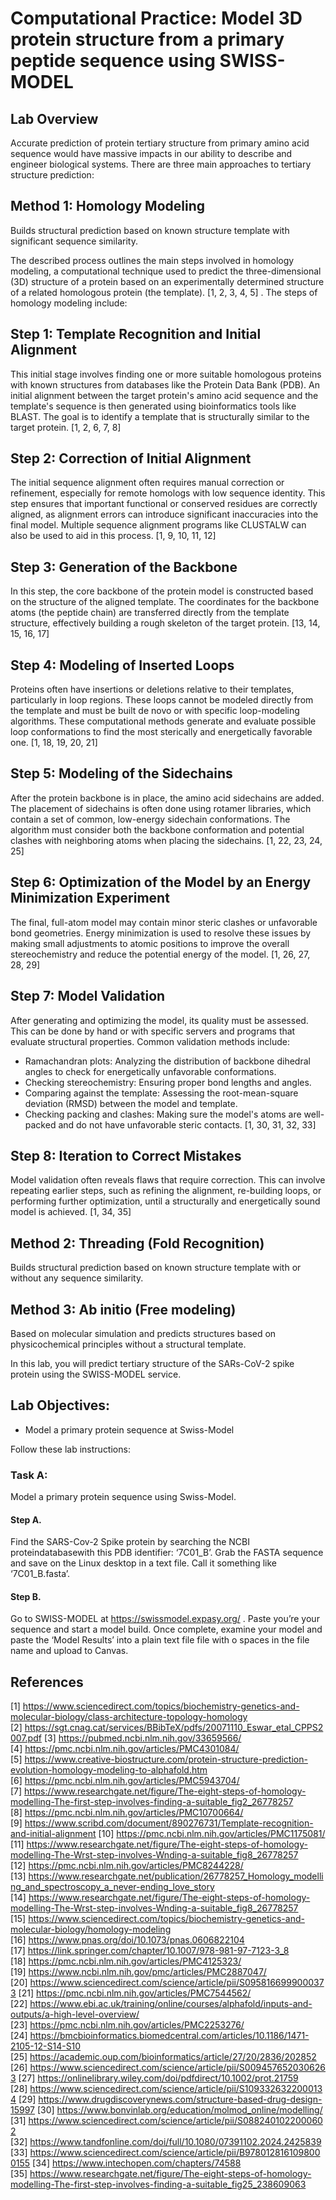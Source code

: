 # Computational Practice: Model 3D protein structure from a primary peptide sequence using SWISS-MODEL

##  Lab Overview
Accurate prediction of protein tertiary structure from primary amino acid sequence would have massive impacts in our ability to describe and engineer biological systems.  There are three main approaches to tertiary structure prediction:

## Method 1: Homology Modeling
Builds structural prediction based on known structure template with significant sequence similarity.

The described process outlines the main steps involved in homology modeling, a computational technique used to predict the three-dimensional (3D) structure of a protein based on an experimentally determined structure of a related homologous protein (the template). [1, 2, 3, 4, 5] . The steps of homology modeling include:

## Step 1: Template Recognition and Initial Alignment
This initial stage involves finding one or more suitable homologous proteins with known structures from databases like the Protein Data Bank (PDB). An initial alignment between the target protein's amino acid sequence and the template's sequence is then generated using bioinformatics tools like BLAST. The goal is to identify a template that is structurally similar to the target protein. [1, 2, 6, 7, 8]  
## Step 2: Correction of Initial Alignment
The initial sequence alignment often requires manual correction or refinement, especially for remote homologs with low sequence identity. This step ensures that important functional or conserved residues are correctly aligned, as alignment errors can introduce significant inaccuracies into the final model. Multiple sequence alignment programs like CLUSTALW can also be used to aid in this process. [1, 9, 10, 11, 12]  
## Step 3: Generation of the Backbone
In this step, the core backbone of the protein model is constructed based on the structure of the aligned template. The coordinates for the backbone atoms (the peptide chain) are transferred directly from the template structure, effectively building a rough skeleton of the target protein. [13, 14, 15, 16, 17]  
## Step 4: Modeling of Inserted Loops
Proteins often have insertions or deletions relative to their templates, particularly in loop regions. These loops cannot be modeled directly from the template and must be built de novo or with specific loop-modeling algorithms. These computational methods generate and evaluate possible loop conformations to find the most sterically and energetically favorable one. [1, 18, 19, 20, 21]  
## Step 5: Modeling of the Sidechains
After the protein backbone is in place, the amino acid sidechains are added. The placement of sidechains is often done using rotamer libraries, which contain a set of common, low-energy sidechain conformations. The algorithm must consider both the backbone conformation and potential clashes with neighboring atoms when placing the sidechains. [1, 22, 23, 24, 25]  
## Step 6: Optimization of the Model by an Energy Minimization Experiment
The final, full-atom model may contain minor steric clashes or unfavorable bond geometries. Energy minimization is used to resolve these issues by making small adjustments to atomic positions to improve the overall stereochemistry and reduce the potential energy of the model. [1, 26, 27, 28, 29]  
## Step 7: Model Validation
After generating and optimizing the model, its quality must be assessed. This can be done by hand or with specific servers and programs that evaluate structural properties. Common validation methods include: 

- Ramachandran plots: Analyzing the distribution of backbone dihedral angles to check for energetically unfavorable conformations. 
- Checking stereochemistry: Ensuring proper bond lengths and angles. 
- Comparing against the template: Assessing the root-mean-square deviation (RMSD) between the model and template. 
- Checking packing and clashes: Making sure the model's atoms are well-packed and do not have unfavorable steric contacts. [1, 30, 31, 32, 33]  

## Step 8: Iteration to Correct Mistakes
Model validation often reveals flaws that require correction. This can involve repeating earlier steps, such as refining the alignment, re-building loops, or performing further optimization, until a structurally and energetically sound model is achieved. [1, 34, 35]  

## Method 2: Threading (Fold Recognition)
Builds structural prediction based on known structure template with or without any sequence similarity.

## Method 3: Ab initio (Free modeling)
Based on molecular simulation and predicts structures based on physicochemical principles without a structural template.

In this lab, you will predict tertiary structure of the SARs-CoV-2 spike protein using the SWISS-MODEL service.

##  Lab Objectives:
* Model a primary protein sequence at Swiss-Model

Follow these lab instructions:

###  Task A: 
Model a primary protein sequence using Swiss-Model.
#### Step A. 
Find the SARS-Cov-2 Spike protein by searching the NCBI proteindatabasewith this PDB identifier: ‘7C01_B’.  Grab the FASTA sequence and save on the Linux desktop in a text file.  Call it something like ‘7C01_B.fasta’.
#### Step B. 
Go to SWISS-MODEL at  https://swissmodel.expasy.org/ . Paste you’re your sequence and start a model build.  Once complete, examine your model and paste the ‘Model Results’ into a plain text file file with o spaces in the file name and upload to Canvas.  

## References
[1] https://www.sciencedirect.com/topics/biochemistry-genetics-and-molecular-biology/class-architecture-topology-homology
[2] https://sgt.cnag.cat/services/BBibTeX/pdfs/20071110_Eswar_etal_CPPS2007.pdf
[3] https://pubmed.ncbi.nlm.nih.gov/33659566/
[4] https://pmc.ncbi.nlm.nih.gov/articles/PMC4301084/
[5] https://www.creative-biostructure.com/protein-structure-prediction-evolution-homology-modeling-to-alphafold.htm
[6] https://pmc.ncbi.nlm.nih.gov/articles/PMC5943704/
[7] https://www.researchgate.net/figure/The-eight-steps-of-homology-modelling-The-first-step-involves-finding-a-suitable_fig2_26778257
[8] https://pmc.ncbi.nlm.nih.gov/articles/PMC10700664/
[9] https://www.scribd.com/document/890276731/Template-recognition-and-initial-alignment
[10] https://pmc.ncbi.nlm.nih.gov/articles/PMC1175081/
[11] https://www.researchgate.net/figure/The-eight-steps-of-homology-modelling-The-Wrst-step-involves-Wnding-a-suitable_fig8_26778257
[12] https://pmc.ncbi.nlm.nih.gov/articles/PMC8244228/
[13] https://www.researchgate.net/publication/26778257_Homology_modelling_and_spectroscopy_a_never-ending_love_story
[14] https://www.researchgate.net/figure/The-eight-steps-of-homology-modelling-The-Wrst-step-involves-Wnding-a-suitable_fig8_26778257
[15] https://www.sciencedirect.com/topics/biochemistry-genetics-and-molecular-biology/homology-modeling
[16] https://www.pnas.org/doi/10.1073/pnas.0606822104
[17] https://link.springer.com/chapter/10.1007/978-981-97-7123-3_8
[18] https://pmc.ncbi.nlm.nih.gov/articles/PMC4125323/
[19] https://www.ncbi.nlm.nih.gov/pmc/articles/PMC2887047/
[20] https://www.sciencedirect.com/science/article/pii/S0958166999000373
[21] https://pmc.ncbi.nlm.nih.gov/articles/PMC7544562/
[22] https://www.ebi.ac.uk/training/online/courses/alphafold/inputs-and-outputs/a-high-level-overview/
[23] https://pmc.ncbi.nlm.nih.gov/articles/PMC2253276/
[24] https://bmcbioinformatics.biomedcentral.com/articles/10.1186/1471-2105-12-S14-S10
[25] https://academic.oup.com/bioinformatics/article/27/20/2836/202852
[26] https://www.sciencedirect.com/science/article/pii/S0094576520306263
[27] https://onlinelibrary.wiley.com/doi/pdfdirect/10.1002/prot.21759
[28] https://www.sciencedirect.com/science/article/pii/S1093326322000134
[29] https://www.drugdiscoverynews.com/structure-based-drug-design-15997
[30] https://www.bonvinlab.org/education/molmod_online/modelling/
[31] https://www.sciencedirect.com/science/article/pii/S0882401022000602
[32] https://www.tandfonline.com/doi/full/10.1080/07391102.2024.2425839
[33] https://www.sciencedirect.com/science/article/pii/B9780128161098000155
[34] https://www.intechopen.com/chapters/74588
[35] https://www.researchgate.net/figure/The-eight-steps-of-homology-modelling-The-first-step-involves-finding-a-suitable_fig25_238609063
